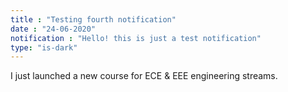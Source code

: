 ```yaml
---
title : "Testing fourth notification"
date : "24-06-2020"
notification : "Hello! this is just a test notification"
type: "is-dark"
---
```


I just launched a new course for ECE & EEE engineering streams.
<!-- endexcerpt -->